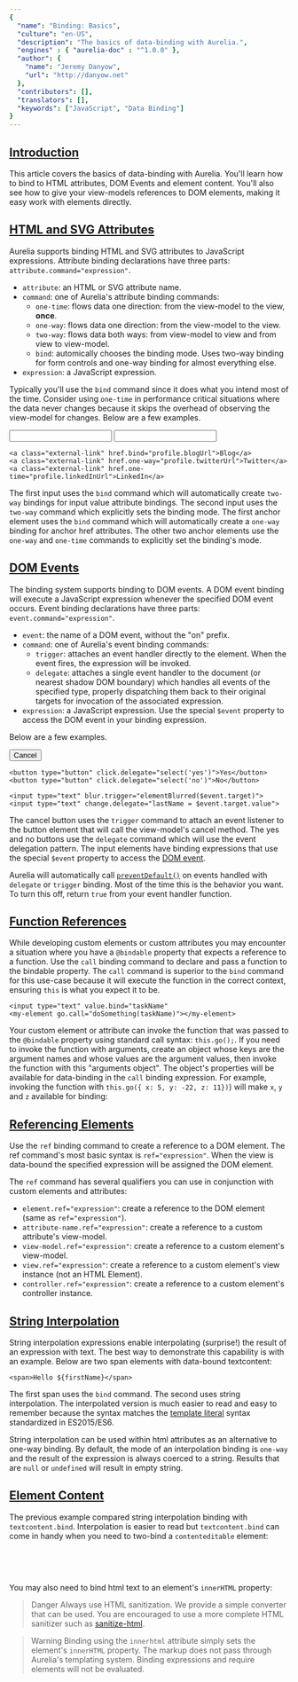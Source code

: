 ```yaml
---
{
  "name": "Binding: Basics",
  "culture": "en-US",
  "description": "The basics of data-binding with Aurelia.",
  "engines" : { "aurelia-doc" : "^1.0.0" },
  "author": {
    "name": "Jeremy Danyow",
  	"url": "http://danyow.net"
  },
  "contributors": [],
  "translators": [],
  "keywords": ["JavaScript", "Data Binding"]
}
---
```


## [Introduction](aurelia-doc://section/1/version/1.0.0)

This article covers the basics of data-binding with Aurelia. You'll learn how to bind to HTML attributes, DOM Events and element content. You'll also see how to give your view-models references to DOM elements, making it easy work with elements directly.

## [HTML and SVG Attributes](aurelia-doc://section/2/version/1.0.0)

Aurelia supports binding HTML and SVG attributes to JavaScript expressions. Attribute binding declarations have three parts: `attribute.command="expression"`.

* `attribute`:  an HTML or SVG attribute name.
* `command`: one of Aurelia's attribute binding commands:
  * `one-time`: flows data one direction: from the view-model to the view, **once**.
  * `one-way`: flows data one direction: from the view-model to the view.
  * `two-way`: flows data both ways: from view-model to view and from view to view-model.
  * `bind`: automically chooses the binding mode. Uses two-way binding for form controls and one-way binding for almost everything else.
* `expression`: a JavaScript expression.

Typically you'll use the `bind` command since it does what you intend most of the time.  Consider using `one-time` in performance critical situations where the data never changes because it skips the overhead of observing the view-model for changes. Below are a few examples.

<code-listing heading="HTML Attribute Binding Examples">
  <source-code lang="HTML">
    <input type="text" value.bind="firstName">
    <input type="text" value.two-way="lastName">

    <a class="external-link" href.bind="profile.blogUrl">Blog</a>
    <a class="external-link" href.one-way="profile.twitterUrl">Twitter</a>
    <a class="external-link" href.one-time="profile.linkedInUrl">LinkedIn</a>
  </source-code>
</code-listing>

The first input uses the `bind` command which will automatically create `two-way` bindings for input value attribute bindings.  The second input uses the `two-way` command which explicitly sets the binding mode. The first anchor element uses the `bind` command which will automatically create a `one-way` binding for anchor href attributes. The other two anchor elements use the `one-way` and `one-time` commands to explicitly set the binding's mode.

## [DOM Events](aurelia-doc://section/3/version/1.0.0)

The binding system supports binding to DOM events.  A DOM event binding will execute a JavaScript expression whenever the specified DOM event occurs. Event binding declarations have three parts: `event.command="expression"`.

* `event`:  the name of a DOM event, without the "on" prefix.
* `command`: one of Aurelia's event binding commands:
  * `trigger`: attaches an event handler directly to the element. When the event fires, the expression will be invoked.  
  * `delegate`: attaches a single event handler to the document (or nearest shadow DOM boundary) which handles all events of the specified type, properly dispatching them back to their original targets for invocation of the associated expression.
* `expression`: a JavaScript expression. Use the special `$event` property to access the DOM event in your binding expression.

Below are a few examples.

<code-listing heading="DOM Event Binding Examples">
  <source-code lang="HTML">    
    <button type="button" click.trigger="cancel()">Cancel</button>

    <button type="button" click.delegate="select('yes')">Yes</button>
    <button type="button" click.delegate="select('no')">No</button>

    <input type="text" blur.trigger="elementBlurred($event.target)">    
    <input type="text" change.delegate="lastName = $event.target.value">
  </source-code>
</code-listing>

The cancel button uses the `trigger` command to attach an event listener to the button element that will call the view-model's cancel method.  The yes and no buttons use the `delegate` command which will use the event delegation pattern.  The input elements have binding expressions that use the special `$event` property to access the [DOM event](https://developer.mozilla.org/en-US/docs/Web/API/Event).

Aurelia will automatically call [`preventDefault()`](https://developer.mozilla.org/en-US/docs/Web/API/Event/preventDefault) on events handled with `delegate` or `trigger` binding. Most of the time this is the behavior you want. To turn this off, return `true` from your event handler function.

## [Function References](aurelia-doc://section/4/version/1.0.0)

While developing custom elements or custom attributes you may encounter a situation where you have a `@bindable` property that expects a reference to a function. Use the `call` binding command to declare and pass a function to the bindable property. The `call` command is superior to the `bind` command for this use-case because it will execute the function in the correct context, ensuring `this` is what you expect it to be.

<code-listing heading="Simple call binding">
  <source-code lang="HTML">
    <my-element go.call="doSomething()"></my-element>

    <input type="text" value.bind="taskName"
    <my-element go.call="doSomething(taskName)"></my-element>
  </source-code>
</code-listing>

Your custom element or attribute can invoke the function that was passed to the `@bindable` property using standard call syntax: `this.go();`. If you need to invoke the function with arguments, create an object whose keys are the argument names and whose values are the argument values, then invoke the function with this "arguments object". The object's properties will be available for data-binding in the `call` binding expression.  For example, invoking the function with `this.go({ x: 5, y: -22, z: 11})`) will make `x`, `y` and `z` available for binding:

<code-listing heading="Accessing the call argument properties">
  <source-code lang="HTML">
    <my-element execute.call="doSomething(x, y)"></my-element>
  </source-code>
</code-listing>

## [Referencing Elements](aurelia-doc://section/5/version/1.0.0)

Use the `ref` binding command to create a reference to a DOM element. The ref command's most basic syntax is `ref="expression"`. When the view is data-bound the specified expression will be assigned the DOM element.

<code-listing heading="Simple ref example">
  <source-code lang="HTML">
    <template>
      <input type="text" ref="nameInput"> ${nameInput.value}
    </template>
  </source-code>
</code-listing>

The `ref` command has several qualifiers you can use in conjunction with custom elements and attributes:

* `element.ref="expression"`: create a reference to the DOM element (same as `ref="expression"`).
* `attribute-name.ref="expression"`: create a reference to a custom attribute's view-model.
* `view-model.ref="expression"`: create a reference to a custom element's view-model.
* `view.ref="expression"`: create a reference to a custom element's view instance (not an HTML Element).
* `controller.ref="expression"`: create a reference to a custom element's controller instance.

## [String Interpolation](aurelia-doc://section/6/version/1.0.0)

String interpolation expressions enable interpolating (surprise!) the result of an expression with text.  The best way to demonstrate this capability is with an example. Below are two span elements with data-bound textcontent:

<code-listing heading="String interpolation example">
  <source-code lang="HTML">
    <span textcontent.bind="'Hello' + firstName"></span>

    <span>Hello ${firstName}</span>
  </source-code>
</code-listing>

The first span uses the `bind` command. The second uses string interpolation.  The interpolated version is much easier to read and easy to remember because the syntax matches the [template literal](https://developer.mozilla.org/en-US/docs/Web/JavaScript/Reference/Template_literals) syntax standardized in ES2015/ES6.

String interpolation can be used within html attributes as an alternative to one-way binding. By default, the mode of an interpolation binding is `one-way` and the result of the expression is always coerced to a string. Results that are `null` or `undefined` will result in empty string.

## [Element Content](aurelia-doc://section/7/version/1.0.0)

The previous example compared string interpolation binding with `textcontent.bind`. Interpolation is easier to read but `textcontent.bind` can come in handy when you need to two-bind a `contenteditable` element:

<code-listing heading="textContent example">
  <source-code lang="HTML">
    <div contenteditable textcontent.bind="firstName"></div>
    <div contenteditable textcontent.bind="lastName"></div>
  </source-code>
</code-listing>

You may also need to bind html text to an element's `innerHTML` property:

<code-listing heading="Binding innerHTML">
  <source-code lang="HTML">
    <template>
      <div innerhtml.bind="htmlProperty | sanitizeHTML"></div>
      <div innerhtml="${htmlProperty | sanitizeHTML}"></div>
    </template>
  </source-code>
</code-listing>

> Danger
> Always use HTML sanitization. We provide a simple converter that can be used. You are encouraged to use a more complete HTML sanitizer such as [sanitize-html](https://www.npmjs.com/package/sanitize-html).

> Warning
> Binding using the `innerhtml` attribute simply sets the element's `innerHTML` property.  The markup does not pass through Aurelia's templating system.  Binding expressions and require elements will not be evaluated.
